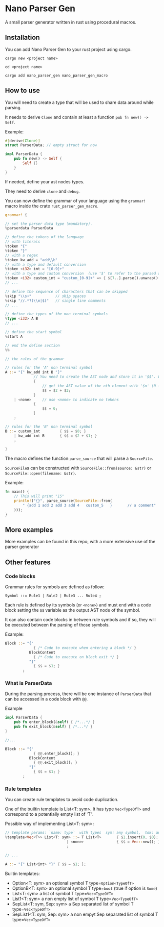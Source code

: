 # Nano Parser Gen

A small parser generator written in rust using procedural macros.

## Installation

You can add Nano Parser Gen to your rust project using cargo.

```cargo new <project name>```

```cd <project name>```

```cargo add nano_parser_gen nano_parser_gen_macro```

## How to use

You will need to create a type that will be used to share data around while parsing.

It needs to derive `Clone` and contain at least a function `pub fn new() -> Self`.

Example:
```rust
#[derive(Clone)]
struct ParserData; // empty struct for now

impl ParserData {
    pub fn new() -> Self {
        Self {}
    }
}
```

If needed, define your ast nodes types.

They need to derive `clone` and `debug`.

You can now define the grammar of your language using the `grammar!` macro inside the crate `rust_parser_gen_macro`.

```rust
grammar! {

// set the parser data type (mandatory).
%parserdata ParserData

// define the tokens of the language
// with literals
%token "{"
%token "}"
// with a regex
%token kw_add = "add\\b"
// with a type and default conversion
%token <i32> int = "[0-9]+"
// with a type and custom conversion  (use '$' to refer to the parsed string)
%token <i32> custom_int = "custom_[0-9]+" => { $[7..].parse().unwrap() }
// ...

// define the sequence of characters that can be skipped
%skip "\\s+"           // skip spaces
%skip "//.*?(\\n|$)"   // single line comments
// ...

// define the types of the non terminal symbols
%type <i32> A B
// ...

// define the start symbol
%start A

// end the define section
%%

// the rules of the grammar

// rules for the 'A' non terminal symbol
A ::= "{" kw_add int B "}"
             // You need to create the AST node and store it in '$$'. For symbol 'A', it is a i32
             {
                 // get the AST value of the nth element with '$n' (0 indexed)
                 $$ = $2 + $3;
             }
    | <none>     // use <none> to indicate no tokens
             {
                 $$ = 0;
             }
    ;

// rules for the 'B' non terminal symbol
B ::= custom_int         { $$ = $0; }
    | kw_add int B       { $$ = $2 + $1; }
    ;

}
```

The macro defines the function `parse_source` that will parse a `SourceFile`.

`SourceFile`s can be constructed with `SourceFile::from(source: &str)` or `SourceFile::open(filename: &str)`.

Example:
```rust
fn main() {
    // This will print "15"
    println!("{}", parse_source(SourceFile::from(
        " {add 1 add 2 add 3 add 4   custom_5   }       // a comment"
    )));
}
```

## More examples

More examples can be found in this repo, with a more extensive use of the parser generator

## Other features

### Code blocks

Grammar rules for symbols are defined as follow:

```Symbol ::= Rule1 | Rule2 | Rule3 ... Rule4 ;```

Each rule is defined by its symbols (or `<none>`) and must end with a code block setting the `$$` variable as the output AST node of the symbol.

It can also contain code blocks in between rule symbols and if so, they will be executed between the parsing of those symbols.

Example:
```rust
Block ::= "{"
             { /* Code to execute when entering a block */ }
           BlockContent
             { /* Code to execute on block exit */ }
           "}"
             { $$ = $1; }
        ;
```

### What is ParserData

During the parsing process, there will be one instance of `ParserData` that can be accessed in a code block with `@@`.

Example
```rust
impl ParserData {
    pub fn enter_block(&self) { /*...*/ }
    pub fn exit_block(&self) { /*...*/ }
}

//...

Block ::= "{"
             { @@.enter_block(); }
           BlockContent
             { @@.exit_block(); }
           "}"
             { $$ = $1; }
        ;
```

### Rule templates

You can create rule templates to avoid code duplication.

One of the builtin template is List<T: sym>. It has type `Vec<TypeOfT>` and correspond to a potentially empty list of 'T'.

Possible way of implementing List<T: sym>:
```rust
// template params: `name: type`  with types  sym: any symbol,  tok: any token,  nt: any non terminal,  ty: a rust type
%template<Vec<T>> List<T: sym> ::= T List<T>       { $1.insert(0, $0); $$ = $1; }
                            | <none>               { $$ = Vec::new(); }
                            ; 

// ...

A ::= "{" List<int> "}" { $$ = $1; };
```

Builtin templates:
- Option<T: sym>               an optional symbol T                        type=`Option<TypeOfT>`
- OptionB<T: sym>              an optional symbol T                        type=`bool` (true if option is `Some`)
- List<T: sym>                 a list of symbol T                          type=`Vec<TypeOfT>`
- List1<T: sym>                a non empty list of symbol T                type=`Vec<TypeOfT>`
- SepList<T: sym, Sep: sym>    a Sep separated list of symbol T            type=`Vec<TypeOfT>`
- SepList1<T: sym, Sep: sym>   a non empyt Sep separated list of symbol T  type=`Vec<TypeOfT>`
